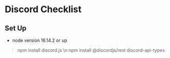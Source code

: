 # Discord Checklist 

## Set Up
- node version 16.14.2 or up

> npm install discord.js \n
> npm install @discordjs/rest discord-api-types
